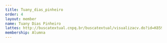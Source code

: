 ```yaml
---
title: Tuany_dias_pinheiro
order: 4
layout: member
name: Tuany Dias Pinheiro
lattes: http://buscatextual.cnpq.br/buscatextual/visualizacv.do?id=K8596661Z7
membership: Alumna
---
```


